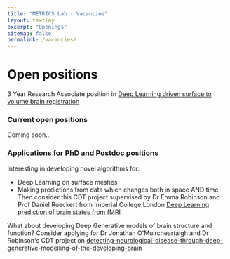 ```yaml
---
title: "METRICS Lab - Vacancies"
layout: textlay
excerpt: "Openings"
sitemap: false
permalink: /vacancies/
---
```


# Open positions

3 Year Research Associate position in [Deep Learning driven surface to volume brain registration](https://my.corehr.com/pls/kingrecruit/erq_jobspec_version_4.display_form?p_company=1&p_internal_external=E&p_display_in_irish=N&p_process_type=&p_applicant_no=&p_form_profile_detail=&p_display_apply_ind=Y&p_refresh_search=Y&p_recruitment_id=024287)

### Current open positions

Coming soon...

### Applications for PhD and Postdoc positions

Interesting in developing novel algorithms for:
- Deep Learning on surface meshes
- Making predictions from data which changes both in space AND time
Then consider this CDT project supervised by Dr Emma Robinson and Prof Daniel Rueckert from Imperial College London [Deep Learning prediction of brain states from fMRI](https://www.imagingcdt.com/project/reading-minds-with-deep-learning-predicting-behavioural-states-from-functional-imaging-data/)

What about developing Deep Generative models of brain structure and function? Consider applying for Dr Jonathan O'Muircheartaigh and Dr Robinson's CDT project on [detecting-neurological-disease-through-deep-generative-modelling-of-the-developing-brain](https://www.imagingcdt.com/project/detecting-neurological-disease-through-deep-generative-modelling-of-the-developing-brain/)